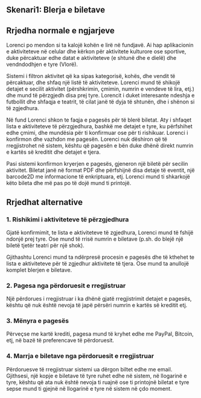 
## Skenari1: Blerja e biletave

## Rrjedha normale e ngjarjeve

Lorenci po mendon si ta kalojë kohën e lirë në fundjavë.  Ai hap
aplikacionin e aktiviteteve në celular dhe kërkon për aktivitete
kulturore ose sportive, duke përcaktuar edhe datat e aktiviteteve (e
shtunë dhe e dielë) dhe vendndodhjen e tyre (Vlorë).

Sistemi i filtron aktivitet që ka sipas kategorisë, kohës, dhe vendit
të përcaktuar, dhe shfaq një listë të aktiviteteve. Lorenci mund të
shikojë detajet e secilit aktivitet (përshkrimin, çmimin, numrin e
vendeve të lira, etj.) dhe mund të përzgjedh disa prej tyre. Lorencit
i duket interesante ndeshja e futbollit dhe shfaqja e teatrit, të
cilat janë të dyja të shtunën, dhe i shënon si të zgjedhura.

Në fund Lorenci shkon te faqja e pagesës për të blerë biletat.  Aty i
shfaqet lista e aktiviteteve të përzgjedhura, bashkë me detajet e
tyre, ku përfshihet edhe çmimi, dhe mundësia për ti konfirmuar ose për
ti rishikuar. Lorenci i konfirmon dhe vazhdon me pagesën. Lorenci nuk
dëshiron që të rregjistrohet në sistem, kështu që pagesën e bën duke
dhënë direkt numrin e kartës së kreditit dhe detajet e tjera.

Pasi sistemi konfirmon kryerjen e pagesës, gjeneron një biletë për
secilin aktivitet. Biletat janë në format PDF dhe përfshijnë disa
detaje të eventit, një barcode2D me informacione të enkriptuara,
etj. Lorenci mund ti shkarkojë këto bileta dhe më pas po të dojë mund
ti printojë.

## Rrjedhat alternative

### 1. Rishikimi i aktiviteteve të përzgjedhura

Gjatë konfirmimit, te lista e aktiviteteve të zgjedhura, Lorenci mund
të fshijë ndonjë prej tyre. Ose mund të rrisë numrin e biletave (p.sh.
do blejë një biletë tjetër teatri për një shok).

Gjithashtu Lorenci mund ta ndërpresë procesin e pagesës dhe të kthehet
te lista e aktiviteteve për të zgjedhur aktivitete të tjera. Ose mund ta
anullojë komplet blerjen e biletave.

### 2. Pagesa nga përdoruesit e rregjistruar

Një përdorues i rregjistruar i ka dhënë gjatë rregjistrimit detajet
e pagesës, kështu që nuk është nevoja të japë përsëri numrin e kartës
së kreditit etj.

### 3. Mënyra e pagesës

Përveçse me kartë krediti, pagesa mund të kryhet edhe me PayPal,
Bitcoin, etj, në bazë të preferencave të përdoruesit.

### 4. Marrja e biletave nga përdoruesit e rregjistruar

Përdoruesve të rregjistruar sistemi ua dërgon biltet edhe me email.
Gjithsesi, një kopje e biletave të tyre ruhet edhe në sistem, në
llogarinë e tyre, kështu që ata nuk është nevoja ti ruajnë ose ti
printojnë biletat e tyre sepse mund ti gjejnë në llogarinë e tyre në
sistem në çdo moment.
